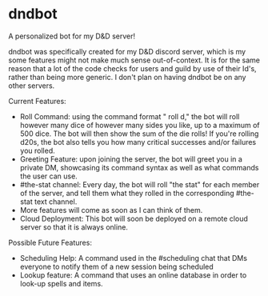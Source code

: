 # dndbot
A personalized bot for my D&amp;D server!

dndbot was specifically created for my D&D discord server, which is my some features might not make much sense out-of-context.
It is for the same reason that a lot of the code checks for users and guild by use of their Id's, rather than being more generic.
I don't plan on having dndbot be on any other servers.

Current Features:
- Roll Command: using the command format "<botmention> roll <amount of dice>d<amount of sides each individual die has>," the bot will roll 
    however many dice of however many sides you like, up to a maximum of 500 dice. The bot will then show the sum of the die rolls!
    If you're rolling d20s, the bot also tells you how many critical successes and/or failures you rolled.
- Greeting Feature: upon joining the server, the bot will greet you in a private DM, showcasing its command syntax as well as what commands the user can use.
- #the-stat channel: Every day, the bot will roll "the stat" for each member of the server, and tell them what they rolled in the corresponding #the-stat text channel.
- More features will come as soon as I can think of them.
- Cloud Deployment: This bot will soon be deployed on a remote cloud server so that it is always online. 
    
Possible Future Features:
 - Scheduling Help: A command used in the #scheduling chat that DMs everyone to notify them of a new session being scheduled
 - Lookup feature: A command that uses an online database in order to look-up spells and items. 
